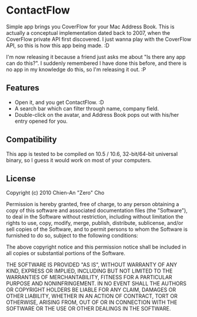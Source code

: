 ContactFlow
===========

Simple app brings you CoverFlow for your Mac Address Book. This is actually a conceptual implementation dated back to 2007, when the CoverFlow private API first discovered. I just wanna play with the CoverFlow API, so this is how this app being made. :D

I'm now releasing it because a friend just asks me about "Is there any app can do this?". I suddenly remembered I have done this before, and there is no app in my knowledge do this, so I'm releasing it out. :P

Features
--------

 - Open it, and you get ContactFlow. :D
 - A search bar which can filter through name, company field.
 - Double-click on the avatar, and Address Book pops out with his/her entry opened for you.

Compatibility
-------------
This app is tested to be compiled on 10.5 / 10.6, 32-bit/64-bit universal binary, so I guess it would work on most of your computers.

License
-------
Copyright (c) 2010 Chien-An "Zero" Cho

Permission is hereby granted, free of charge, to any person obtaining a copy of this software and associated documentation files (the "Software"), to deal in the Software without restriction, including without limitation the rights to use, copy, modify, merge, publish, distribute, sublicense, and/or sell copies of the Software, and to permit persons to whom the Software is furnished to do so, subject to the following conditions:

The above copyright notice and this permission notice shall be included in all copies or substantial portions of the Software.

THE SOFTWARE IS PROVIDED "AS IS", WITHOUT WARRANTY OF ANY KIND, EXPRESS OR IMPLIED, INCLUDING BUT NOT LIMITED TO THE WARRANTIES OF MERCHANTABILITY, FITNESS FOR A PARTICULAR PURPOSE AND NONINFRINGEMENT. IN NO EVENT SHALL THE AUTHORS OR COPYRIGHT HOLDERS BE LIABLE FOR ANY CLAIM, DAMAGES OR OTHER LIABILITY, WHETHER IN AN ACTION OF CONTRACT, TORT OR OTHERWISE, ARISING FROM, OUT OF OR IN CONNECTION WITH THE SOFTWARE OR THE USE OR OTHER DEALINGS IN THE SOFTWARE.
